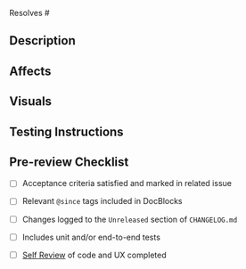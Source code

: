 <!-- Indicate the issue(s) resolved by this PR. -->

Resolves #

## Description

<!-- Summarize the related issue, explain HOW this PR solves the problem, and WHY you made the choices you made. -->

## Affects

<!-- Mention any existing functionality affected by this PR to help inform the reviewer(s). -->

## Visuals

<!-- Include screenshots or video to better communicate your changes. -->

## Testing Instructions

<!-- Help others test your PR as efficiently as possible. -->

## Pre-review Checklist

<!-- Complete tasks prior to requesting a review. Add to this list, but do not remove the base items. -->

-   [ ] Acceptance criteria satisfied and marked in related issue
-   [ ] Relevant `@since` tags included in DocBlocks
-   [ ] Changes logged to the `Unreleased` section of `CHANGELOG.md`
-   [ ] Includes unit and/or end-to-end tests
-   [ ] [Self Review](https://give.gitbook.io/development-manual/devops/github/code-reviews#self-review) of code and UX completed

